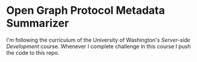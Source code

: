 # Open Graph Protocol Metadata Summarizer
I'm following the curriculum of the University of Washington's *Server-side Development* course. Whenever I complete challenge in this course I push the code to this repo.
